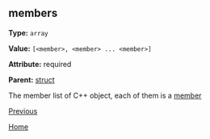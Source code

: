 ## members ##

**Type:** `array`

**Value:** `[<member>, <member> ... <member>]`

**Attribute:** required

**Parent:** [struct](struct.md)

The member list of C++ object, each of them is a [member](member.md)

[Previous](../schema.md)

[Home](../../../README.md)